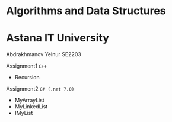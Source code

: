 # Algorithms and Data Structures
# Astana IT University
Abdrakhmanov Yelnur SE2203

Assignment1 `C++`
- Recursion

Assignment2 `C# (.net 7.0)`
- MyArrayList
- MyLinkedList
- IMyList
